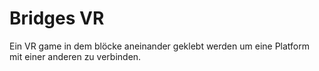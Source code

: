 # Bridges VR

Ein VR game in dem blöcke aneinander geklebt werden um eine Platform mit einer anderen zu verbinden.
